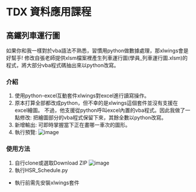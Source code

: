 # TDX 資料應用課程
##  高鐵列車運行圖
如果你和我一樣對於vba語法不熟悉，習慣用python做數據處理，那xlwings會是好幫手!
修改自張老師提供xlsm檔案裡產生列車運行圖(學員_列車運行圖.xlsm)的程式，將大部分vba程式碼抽出來以python改寫。

### 介紹
1. 使用python-excel互動套件xlwings對excel進行讀寫操作。
2. 原本打算全部都改成python，但不幸的是xlwings這個套件並沒有支援在excel繪圖。
不過，他支援從python呼叫excel內置的vba程式。因此我做了一點修改: 把繪圖部分的vba程式保留下來，其餘全數以python改寫。
3. 新增輸出: 可即時掌握當下正在畫哪一車次的圖形。
4. 執行預覽: 
![image](https://user-images.githubusercontent.com/53686476/134799305-b53476e1-0cc8-47ca-baea-941aabd6d96f.png)


### 使用方法
1. 自行clone或選取Download ZIP
![image](https://user-images.githubusercontent.com/53686476/134798900-ec3a91d1-0622-48ed-ad5c-22ba0af25930.png)
2. 執行HSR_Schedule.py

* 執行前需先安裝xlwings套件
